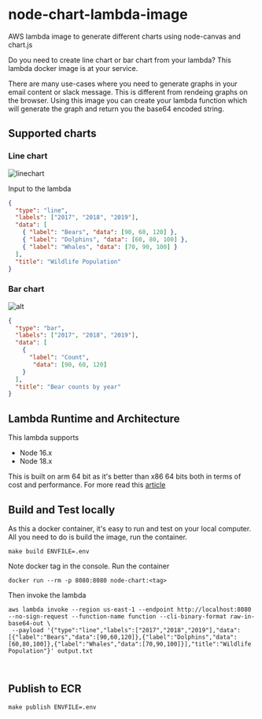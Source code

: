 # node-chart-lambda-image

AWS lambda image to generate different charts using node-canvas and chart.js

Do you need to create line chart or bar chart from your lambda? This lambda docker image is at your service.

There are many use-cases where you need to generate graphs in your email content or slack message. This is different from rendeing graphs on the browser. Using this image you can create your lambda function which will generate the graph and return you the base64 encoded string.

## Supported charts

### Line chart

![linechart](https://github.com/just4give/chartjs-node-canvas-lambda/assets/9275193/81546b10-7767-4154-a544-19e6114875db)

Input to the lambda

```json
{
  "type": "line",
  "labels": ["2017", "2018", "2019"],
  "data": [
    { "label": "Bears", "data": [90, 60, 120] },
    { "label": "Dolphins", "data": [60, 80, 100] },
    { "label": "Whales", "data": [70, 90, 100] }
  ],
  "title": "Wildlife Population"
}
```

### Bar chart

![alt](https://github.com/just4give/chartjs-node-canvas-lambda/assets/9275193/52a16b02-3021-4851-98a6-b542d7b5d3b8)

```json
{
  "type": "bar",
  "labels": ["2017", "2018", "2019"],
  "data": [
    {
      "label": "Count",
       "data": [90, 60, 120]
    }
  ],
  "title": "Bear counts by year"
}
```

## Lambda Runtime and Architecture

This lambda supports

- Node 16.x
- Node 18.x

This is built on arm 64 bit as it's better than x86 64 bits both in terms of cost and performance. For more read this [article](https://docs.aws.amazon.com/lambda/latest/dg/foundation-arch.html)

## Build and Test locally

As this a docker container, it's easy to run and test on your local computer. All you need to do is build the image, run the container.

```shell
make build ENVFILE=.env

```

Note docker tag in the console. Run the container

```shell
docker run --rm -p 8080:8080 node-chart:<tag>
```

Then invoke the lambda

```shell
aws lambda invoke --region us-east-1 --endpoint http://localhost:8080  --no-sign-request --function-name function --cli-binary-format raw-in-base64-out \
 --payload '{"type":"line","labels":["2017","2018","2019"],"data":[{"label":"Bears","data":[90,60,120]},{"label":"Dolphins","data":[60,80,100]},{"label":"Whales","data":[70,90,100]}],"title":"Wildlife Population"}' output.txt



```

## Publish to ECR

```shell
make publish ENVFILE=.env
```
